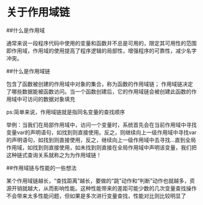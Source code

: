 # 关于作用域链


##什么是作用域

通常来说一段程序代码中使用的变量和函数并不总是可用的，限定其可用性的范围即作用域，作用域的使用提高了程序逻辑的局部性，增强程序的可靠性，减少名字冲突。

##什么是作用域链

包含了函数被创建的作用域中对象的集合，称为函数的作用域链；
作用域链决定了哪些数据能被函数访问。当一个函数创建后，它的作用域链会被创建此函数的作用域中可访问的数据对象填充

ps:简单来说，作用域链就是指同名变量的查找顺序

举例：当我们在局部作用域中，访问一个变量时，系统首先会在当前作用域中寻找变量var的声明语句，如找到则直接使用。反之，则继续向上一级作用域中寻找var的声明语句，如找到则直接使用，反之，继续向上一级作用域中去寻找…直到全局作用域，如找到则直接使用，如未找到则直接在全局作用域中声明该变量，我们把这种链式查询关系就称之为为作用域链！

##作用域链与性能的一些想法

某个作用域链越长，“查找距离”越长，要做的“跳”动作和“判断”动作也就越多，资源开销就越大，从而影响性能。这种性能带来的差距可能少数的几次变量查找操作不会带来太多性能问题，但如果是多次进行变量查找，性能对比则比较明显了

